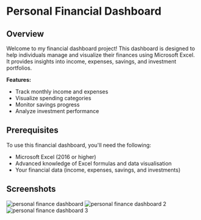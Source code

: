 # Personal Financial Dashboard
## Overview

Welcome to my financial dashboard project! This dashboard is designed to help individuals manage and visualize their finances using Microsoft Excel. It provides insights into income, expenses, savings, and investment portfolios.

**Features:**
- Track monthly income and expenses
- Visualize spending categories
- Monitor savings progress
- Analyze investment performance

## Prerequisites

To use this financial dashboard, you'll need the following:

- Microsoft Excel (2016 or higher)
- Advanced knowledge of Excel formulas and data visualisation
- Your financial data (income, expenses, savings, and investments)

## Screenshots

![personal finance dashboard](https://github.com/thuku-tmn/Martin-Thuku-Njau_portfolio/assets/154747025/d5a3dad5-2181-46c0-b0cd-61b4707a45b0)
![personal finance dashboard 2](https://github.com/thuku-tmn/Martin-Thuku-Njau_portfolio/assets/154747025/f65f3f49-a2a9-4d50-bfb8-bcc3a16af58e)
![personal finance dashboard 3](https://github.com/thuku-tmn/Martin-Thuku-Njau_portfolio/assets/154747025/39790e97-3324-4dc2-850c-de48b92fc580)
